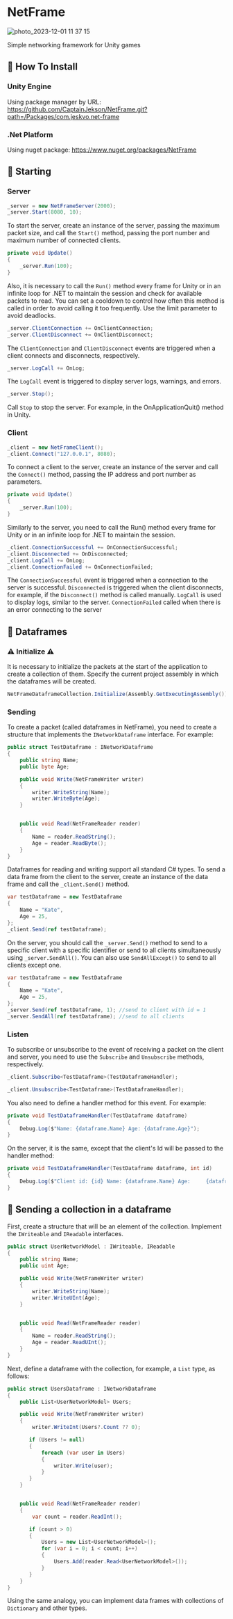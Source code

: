 # NetFrame

![photo_2023-12-01 11 37 15](https://github.com/CaptainJekson/NetFrame/assets/55331074/36860eca-4c0d-47ba-aaca-6c805103ff54)


Simple networking framework for Unity games

## 📖 How To Install

### Unity Engine

Using package manager by URL:
https://github.com/CaptainJekson/NetFrame.git?path=/Packages/com.jeskvo.net-frame

### .Net Platform

Using nuget package:
https://www.nuget.org/packages/NetFrame

## 📖 Starting

### Server

```c#
_server = new NetFrameServer(2000);
_server.Start(8080, 10);
```
To start the server, create an instance of the server, 
passing the maximum packet size, and call the `Start()` 
method, passing the port number and maximum number of connected clients.


```c#
private void Update()
{
    _server.Run(100);
}
```

Also, it is necessary to call the `Run()` method every frame 
for Unity or in an infinite loop for .NET to maintain the session 
and check for available packets to read. You can set a cooldown to control how often this 
method is called in order to avoid calling it too frequently. 
Use the limit parameter to avoid deadlocks.

```c#
_server.ClientConnection += OnClientConnection;
_server.ClientDisconnect += OnClientDisconnect;
```
The `ClientConnection` and `ClientDisconnect` events 
are triggered when a client connects and disconnects, respectively.

```c#
_server.LogCall += OnLog;
```

The `LogCall` event is triggered to display server logs, warnings, and errors.

```c#
_server.Stop();
```

Call `Stop` to stop the server. 
For example, in the OnApplicationQuit() method in Unity.

### Client

```c#
_client = new NetFrameClient();
_client.Connect("127.0.0.1", 8080);
```

To connect a client to the server, create an instance of the 
server and call the `Connect()` method, passing the 
IP address and port number as parameters.

```c#
private void Update()
{
    _server.Run(100);
}
```

Similarly to the server, you need to call the Run() method 
every frame for Unity or in an infinite loop for .NET to maintain the session.

```c#
_client.ConnectionSuccessful += OnConnectionSuccessful;
_client.Disconnected += OnDisconnected;
_client.LogCall += OnLog;
_client.ConnectionFailed += OnConnectionFailed;
```

The `ConnectionSuccessful` event is triggered when a connection to the server 
is successful. `Disconnected` is triggered when the client disconnects, 
for example, if the `Disconnect()` method is called manually.
`LogCall` is used to display logs, similar to the server.
`ConnectionFailed` called when there is an error connecting to the server


## 📖 Dataframes

### ⚠️ Initialize ⚠️

It is necessary to initialize the packets at the start of the application 
to create a collection of them. Specify the current project assembly 
in which the dataframes will be created.

```c#
NetFrameDataframeCollection.Initialize(Assembly.GetExecutingAssembly());
```
### Sending

To create a packet (called dataframes in NetFrame), you need to create a 
structure that implements the `INetworkDataframe` interface. For example:

```c#
public struct TestDataframe : INetworkDataframe
{
    public string Name;
    public byte Age;

    public void Write(NetFrameWriter writer)
    {
        writer.WriteString(Name);
        writer.WriteByte(Age);
    }


    public void Read(NetFrameReader reader)
    {
        Name = reader.ReadString();
        Age = reader.ReadByte();
    }
}
```

Dataframes for reading and writing support all standard C# types. 
To send a data frame from the client to the server, create an instance 
of the data frame and call the `_client.Send()` method.

```c#
var testDataframe = new TestDataframe
{
    Name = "Kate",
    Age = 25,
};
_client.Send(ref testDataframe);
```

On the server, you should call the `_server.Send()` method to send 
to a specific client with a specific identifier or send to all 
clients simultaneously using `_server.SendAll()`. You can also use
`SendAllExcept()` to send to all clients except one.

```c#
var testDataframe = new TestDataframe
{
    Name = "Kate",
    Age = 25,
};
_server.Send(ref testDataframe, 1); //send to client with id = 1
_server.SendAll(ref testDataframe); //send to all clients
```

### Listen

To subscribe or unsubscribe to the event of receiving a packet on the client 
and server, you need to use the `Subscribe` and `Unsubscribe` methods, 
respectively.

```c#
_client.Subscribe<TestDataframe>(TestDataframeHandler);

_client.Unsubscribe<TestDataframe>(TestDataframeHandler);
```

You also need to define a handler method for this event. For example:

```c#
private void TestDataframeHandler(TestDataframe dataframe)
{
    Debug.Log($"Name: {dataframe.Name} Age: {dataframe.Age}");
}
```

On the server, it is the same, except that the client's Id will be passed 
to the handler method:

```c#
private void TestDataframeHandler(TestDataframe dataframe, int id)
{
    Debug.Log($"Client id: {id} Name: {dataframe.Name} Age:     {dataframe.Age}");
}
```

## 📖 Sending a collection in a dataframe

First, create a structure that will be an element of the collection. 
Implement the `IWriteable` and `IReadable` interfaces.

```c#
public struct UserNetworkModel : IWriteable, IReadable
{
    public string Name;
    public uint Age;

    public void Write(NetFrameWriter writer)
    {
        writer.WriteString(Name);
        writer.WriteUInt(Age);
    }


    public void Read(NetFrameReader reader)
    {
        Name = reader.ReadString();
        Age = reader.ReadUInt();
    }
}
```

Next, define a dataframe with the collection, for example, a `List` type, 
as follows:

```c#
public struct UsersDataframe : INetworkDataframe
{
    public List<UserNetworkModel> Users;

    public void Write(NetFrameWriter writer)
    {
        writer.WriteInt(Users?.Count ?? 0);

       if (Users != null)
       {
           foreach (var user in Users)
           {
               writer.Write(user);
           }
       }
    }


    public void Read(NetFrameReader reader)
    {
        var count = reader.ReadInt();

       if (count > 0)
       {
           Users = new List<UserNetworkModel>();
           for (var i = 0; i < count; i++)
           {
               Users.Add(reader.Read<UserNetworkModel>());
           }
       }
    }
}
```

Using the same analogy, you can implement data frames with collections of
`Dictionary` and other types.
